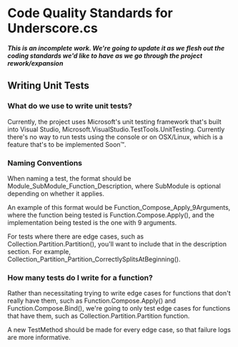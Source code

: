 # Code Quality Standards for Underscore.cs
***This is an incomplete work. We're going to update it as we flesh out the coding standards we'd like to have as we go through the project rework/expansion***

## Writing Unit Tests
### What do we use to write unit tests?
Currently, the project uses Microsoft's unit testing framework that's built into Visual Studio, Microsoft.VisualStudio.TestTools.UnitTesting. Currently there's no way to run tests using the console or on OSX/Linux, which is a feature that's to be implemented Soon™.

### Naming Conventions
When naming a test, the format should be Module_SubModule_Function_Description, where SubModule is optional depending on whether it applies.

An example of this format would be Function_Compose_Apply_9Arguments, where the function being tested is Function.Compose.Apply(), and the implementation being tested is the one with 9 arguments.

For tests where there are edge cases, such as Collection.Partition.Partition(), you'll want to include that in the description section. For example, Collection_Partition_Partition_CorrectlySplitsAtBeginning().

### How many tests do I write for a function?
Rather than necessitating trying to write edge cases for functions that don't really have them, such as Function.Compose.Apply() and Function.Compose.Bind(), we're going to only test edge cases for functions that have them, such as Collection.Partition.Partition function.

A new TestMethod should be made for every edge case, so that failure logs are more informative.
